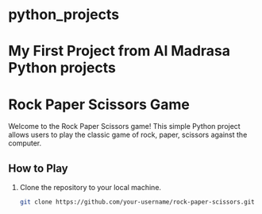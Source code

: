 # python_projects
# My First Project from Al Madrasa Python projects
# Rock Paper Scissors Game

Welcome to the Rock Paper Scissors game! This simple Python project allows users to play the classic game of rock, paper, scissors against the computer.

## How to Play

1. Clone the repository to your local machine.

   ```bash
   git clone https://github.com/your-username/rock-paper-scissors.git
